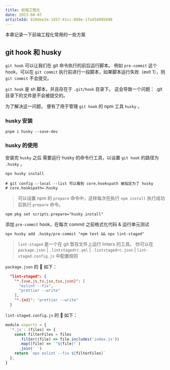 ```yaml
---
title: 前端工程化
date: 2023-08-07
articleId: 810dee2e-1457-41cc-869e-1fa454095690
---
```


本章记录一下前端工程化常用的一些方案

## git hook 和 husky

`git hook` 可以让我们在 git 命令执行的前后运行脚本。 例如 `pre-commit` 这个 hook，可以在 `git commit` 执行前进行一段脚本，如果脚本运行失败（exit 1），则 `git commit` 不会提交。

`git hook` 是 sh 脚本，并且存在于 `.git/hook` 目录下。 这会导致一个问题： .git 目录下的文件是不会被提交的。

为了解决这一问题， 便有了用于管理 `git hook` 的 npm 工具 `husky` 。

### husky 安装

```shell
pnpm i husky --save-dev
```

### husky 的使用

安装完 `husky` 之后 需要运行 husky 的命令行工具，以设置 `git hook` 的路径为 `.husky` 。

```shell
npx husky install

# git config --local --list 可以看到 core.hookspath 被指定为了 husky
# core.hookspath=.husky
```

> 可以设置 npm 的 `prepare` 命令中，这样每次在执行 `npm install` 执行成功后执行 `prepare` 命令。

```shell
npm pkg set scripts.prepare="husky install"
```

添加 `pre-commit` hook，在每次 commit 之前格式化代码 & 运行单元测试

```shell
npx husky add .husky/pre-commit "npm test && npx lint-staged"
```

> `lint-staged` 是一个在 git 暂存文件上运行 linters 的工具。
> 你可以在 `package.json` | `.lintstagedrc.yml` | `.lintstagedrc.json` | `lint-staged.config.js` 中配置规则

`package.json` 的 🌰 如下：

```json
  "lint-staged": {
    "*.{vue,js,ts,jsx,tsx,json}": [
      "eslint --fix",
      "prettier --write"
    ],
    "*.{md}": "prettier --write"
  }
```

`lint-staged.config.js` 的 🌰 如下：

```js
module.exports = {
  '*.js': (files) => {
    const filterFiles = files
      .filter((file) => file.includes('index.js'))
      .map((file) => `"${file}"`)
      .join(' ')
    return `npx eslint --fix ${filterFiles}`
  },
}
```
